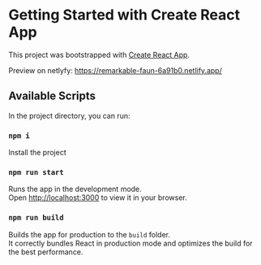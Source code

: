 # Getting Started with Create React App

This project was bootstrapped with [Create React App](https://github.com/facebook/create-react-app).

Preview on netlyfy: https://remarkable-faun-6a91b0.netlify.app/

## Available Scripts

In the project directory, you can run:
### `npm i`

Install the project

### `npm run start`

Runs the app in the development mode.\
Open [http://localhost:3000](http://localhost:3000) to view it in your browser.

### `npm run build`

Builds the app for production to the `build` folder.\
It correctly bundles React in production mode and optimizes the build for the best performance.


